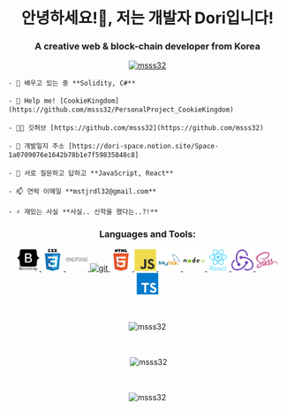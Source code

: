 <h1 align="center">안녕하세요!👋, 저는 개발자 Dori입니다!</h1>
<h3 align="center">A creative web & block-chain developer from Korea</h3>

<p align="center"> <a href="https://github.com/ryo-ma/github-profile-trophy"><img src="https://github-profile-trophy.vercel.app/?username=msss32" alt="msss32" /></a> </p>

    - 🌱 배우고 있는 중 **Solidity, C#**

    - 🤝 Help me! [CookieKingdom](https://github.com/msss32/PersonalProject_CookieKingdom)

    - 👨‍💻 깃허브 [https://github.com/msss32](https://github.com/msss32)

    - 📝 개발일지 주소 [https://dori-space.notion.site/Space-1a0709076e1642b78b1e7f59835848c8]

    - 💬 서로 질문하고 답하고 **JavaScript, React**

    - 📫 연락 이메일 **mstjrdl32@gmail.com**

    - ⚡ 재밌는 사실 **사실.. 신학을 했다는..?!**

<p align="center">
</p>

<h3 align="center">Languages and Tools:</h3>
<p align="center"> <a href="https://getbootstrap.com" target="_blank" rel="noreferrer"> <img src="https://raw.githubusercontent.com/devicons/devicon/master/icons/bootstrap/bootstrap-plain-wordmark.svg" alt="bootstrap" width="40" height="40"/> </a> <a href="https://www.w3schools.com/css/" target="_blank" rel="noreferrer"> <img src="https://raw.githubusercontent.com/devicons/devicon/master/icons/css3/css3-original-wordmark.svg" alt="css3" width="40" height="40"/> </a> <a href="https://expressjs.com" target="_blank" rel="noreferrer"> <img src="https://raw.githubusercontent.com/devicons/devicon/master/icons/express/express-original-wordmark.svg" alt="express" width="40" height="40"/> </a> <a href="https://git-scm.com/" target="_blank" rel="noreferrer"> <img src="https://www.vectorlogo.zone/logos/git-scm/git-scm-icon.svg" alt="git" width="40" height="40"/> </a> <a href="https://www.w3.org/html/" target="_blank" rel="noreferrer"> <img src="https://raw.githubusercontent.com/devicons/devicon/master/icons/html5/html5-original-wordmark.svg" alt="html5" width="40" height="40"/> </a> <a href="https://developer.mozilla.org/en-US/docs/Web/JavaScript" target="_blank" rel="noreferrer"> <img src="https://raw.githubusercontent.com/devicons/devicon/master/icons/javascript/javascript-original.svg" alt="javascript" width="40" height="40"/> </a> <a href="https://www.mysql.com/" target="_blank" rel="noreferrer"> <img src="https://raw.githubusercontent.com/devicons/devicon/master/icons/mysql/mysql-original-wordmark.svg" alt="mysql" width="40" height="40"/> </a> <a href="https://nodejs.org" target="_blank" rel="noreferrer"> <img src="https://raw.githubusercontent.com/devicons/devicon/master/icons/nodejs/nodejs-original-wordmark.svg" alt="nodejs" width="40" height="40"/> </a> <a href="https://reactjs.org/" target="_blank" rel="noreferrer"> <img src="https://raw.githubusercontent.com/devicons/devicon/master/icons/react/react-original-wordmark.svg" alt="react" width="40" height="40"/> </a> <a href="https://redux.js.org" target="_blank" rel="noreferrer"> <img src="https://raw.githubusercontent.com/devicons/devicon/master/icons/redux/redux-original.svg" alt="redux" width="40" height="40"/> </a> <a href="https://sass-lang.com" target="_blank" rel="noreferrer"> <img src="https://raw.githubusercontent.com/devicons/devicon/master/icons/sass/sass-original.svg" alt="sass" width="40" height="40"/> </a> <a href="https://www.typescriptlang.org/" target="_blank" rel="noreferrer"> <img src="https://raw.githubusercontent.com/devicons/devicon/master/icons/typescript/typescript-original.svg" alt="typescript" width="40" height="40"/> </a> </p> <br />

<p align="center"><img align="center" src="https://github-readme-stats.vercel.app/api/top-langs?username=msss32&show_icons=true&locale=en&layout=compact" alt="msss32" /></p><br />

<p align="center">&nbsp;<img align="center" src="https://github-readme-stats.vercel.app/api?username=msss32&show_icons=true&locale=en" alt="msss32" /></p> <br />

<p align="center"><img align="center" src="https://github-readme-streak-stats.herokuapp.com/?user=msss32&" alt="msss32" /></p> <br />

